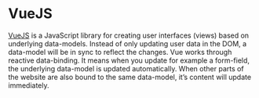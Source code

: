 # VueJS

[VueJS](http://vuejs.org/) is a JavaScript library for creating user interfaces (views) based on underlying data-models. Instead of only updating user data in the DOM, a data-model will be in sync to reflect the changes. Vue works through reactive data-binding. It means when you update for example a form-field, the underlying data-model is updated automatically. When other parts of the website are also bound to the same data-model, it’s content will update immediately.
